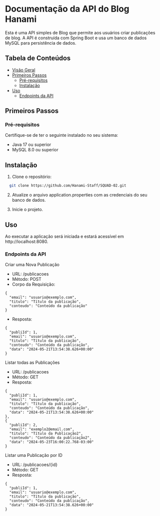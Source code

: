 # Documentação da API do Blog Hanami

Esta é uma API simples de Blog que permite aos usuários criar publicações de blog. A API é construída com Spring Boot e usa um banco de dados MySQL para persistência de dados.

## Tabela de Conteúdos

- [Visão Geral](#)
- [Primeiros Passos](#primeiros-passos)
  - [Pré-requisitos](#pré-requisitos)
  - [Instalação](#instalação)
- [Uso](#uso)
  - [Endpoints da API](#endpoints-da-api)

## Primeiros Passos

### Pré-requisitos

Certifique-se de ter o seguinte instalado no seu sistema:

- Java 17 ou superior
- MySQL 8.0 ou superior

## Instalação

1. Clone o repositório:

```bash
  git clone https://github.com/Hanami-Staff/SQUAD-02.git
```

2. Atualize o arquivo application.properties com as credenciais do seu banco de dados.

3. Inicie o projeto.

## Uso

Ao executar a aplicação será iniciada e estará acessível em http://localhost:8080.

### Endpoints da API

Criar uma Nova Publicação

- URL: /publicacoes
- Método: POST
- Corpo da Requisição:

```
{
  "email": "usuario@exemplo.com",
  "titulo": "Título da publicação",
  "conteudo": "Conteúdo da publicação"
}
```

- Resposta:

```
{
  "publiId": 1,
  "email": "usuario@exemplo.com",
  "titulo": "Título da publicação",
  "conteudo": "Conteúdo da publicação",
  "data": "2024-05-21T13:54:38.626+00:00"
}
```

Listar todas as Publicações

- URL: /publicacoes
- Método: GET
- Resposta:

```
{
  "publiId": 1,
  "email": "usuario@exemplo.com",
  "titulo": "Título da publicação",
  "conteudo": "Conteúdo da publicação",
  "data": "2024-05-21T13:54:38.626+00:00"
},
{
  "publiId": 2,
  "email": "exemplo2@email.com",
  "titulo": "Título da Publicação2",
  "conteudo": "Conteúdo da publicação2",
  "data": "2024-05-23T16:00:22.768-03:00"
}
```

Listar uma Publicação por ID

- URL: /publicacoes/{id}
- Método: GET
- Resposta:

```
{
  "publiId": 1,
  "email": "usuario@exemplo.com",
  "titulo": "Título da publicação",
  "conteudo": "Conteúdo da publicação",
  "data": "2024-05-21T13:54:38.626+00:00"
}
```
